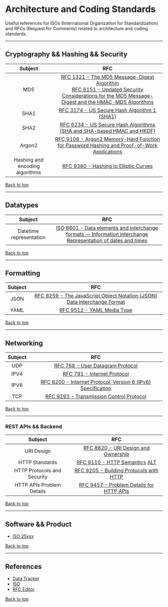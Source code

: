 # Architecture and Coding Standards
Useful references for ISOs (International Organization for Standardization) and RFCs (Request for Comments) related to architecture and coding standards.

___
## Cryptography && Hashing && Security

Subject | RFC
:---: | :---:
MD5 | [RFC 1321 - The MD5 Message-Digest Algorithm](https://www.rfc-editor.org/rfc/rfc1321.html)<br>[RFC 6151 - Updated Security Considerations for the MD5 Message-Digest and the HMAC-MD5 Algorithms](https://www.rfc-editor.org/rfc/rfc6151)
SHA1 | [RFC 3174 - US Secure Hash Algorithm 1 (SHA1)](https://www.rfc-editor.org/rfc/rfc3174.html)
SHA2 | [RFC 6234 - US Secure Hash Algorithms (SHA and SHA-based HMAC and HKDF)](https://www.rfc-editor.org/rfc/rfc6234.html)
Argon2 | [RFC 9106 - Argon2 Memory-Hard Function for Password Hashing and Proof-of-Work Applications](https://www.rfc-editor.org/rfc/rfc9106.html)
Hashing and encoding algorithms | [RFC 9380 - Hashing to Elliptic Curves](https://www.rfc-editor.org/rfc/rfc9380.html#name-related-work)

[Back to top](#architecture-and-coding-standards)
___
## Datatypes

Subject | RFC
:---: | :---:
Datetime representation | [ISO 8601 - Data elements and interchange formats — Information interchange Representation of dates and times](https://archive.org/details/iso-tc154-wg5_n0038_iso_wd_8601-1_2016-02-16)

[Back to top](#architecture-and-coding-standards)
___
## Formatting

Subject | RFC
:---: | :---:
JSON | [RFC 8259 - The JavaScript Object Notation (JSON) Data Interchange Format](https://www.rfc-editor.org/rfc/rfc8259.html)
YAML | [RFC 9512 - YAML Media Type](https://www.rfc-editor.org/rfc/rfc9512.html)

[Back to top](#architecture-and-coding-standards)
___
## Networking

Subject | RFC
:---: | :---:
UDP | [RFC 768 - User Datagram Protocol](https://www.rfc-editor.org/rfc/rfc768.html)
IPV4 | [RFC 791 - Internet Protocol](https://datatracker.ietf.org/doc/html/rfc791)
IPV6 | [RFC 8200 - Internet Protocol, Version 6 (IPv6) Specification](https://datatracker.ietf.org/doc/html/rfc8200)
TCP | [RFC 9293 - Transmission Control Protocol](https://www.rfc-editor.org/rfc/rfc9293.html)

[Back to top](#architecture-and-coding-standards)
___
### REST APIs && Backend
Subject | RFC
:---: | :---:
URI Design | [RFC 8820 - URI Design and Ownership](https://www.rfc-editor.org/rfc/rfc8820.html)
HTTP Standards | [RFC 9110 - HTTP Semantics](https://datatracker.ietf.org/doc/rfc9110/) [ALT](https://www.rfc-editor.org/rfc/rfc9110.html)
HTTP Protocols and Security | [RFC 9205 - Building Protocols with HTTP](https://www.rfc-editor.org/rfc/rfc9205.html)
HTTP APIs Problem Details | [RFC 9457 - Problem Details for HTTP APIs](https://www.rfc-editor.org/rfc/rfc9457.html)

[Back to top](#architecture-and-coding-standards)
___
## Software && Product

- [ISO 25xxx](https://en.wikipedia.org/wiki/List_of_ISO_standards_24000%E2%80%9325999)

[Back to top](#architecture-and-coding-standards)
___
## References
- [Data Tracker](https://datatracker.ietf.org/)
- [ISO](https://www.iso.org/sectors/it-technologies)
- [RFC Editor](https://www.rfc-editor.org/search/rfc_search_detail.php?page=All&pub_date_type=any&sortkey=Number&sorting=ASC)

[Back to top](#architecture-and-coding-standards)